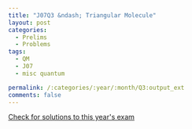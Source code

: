 ```yaml
---
title: "J07Q3 &ndash; Triangular Molecule"
layout: post
categories:
  - Prelims
  - Problems
tags:
  - QM
  - J07
  - misc quantum

permalink: /:categories/:year/:month/Q3:output_ext
comments: false
---
```

<object data="2007J3Q.pdf" type="application/pdf" width="100%" height="500"></object>
<div class="message"><a href='https://princetonprelim.com/prelim/18/'>Check for solutions to this year's exam</a></div>